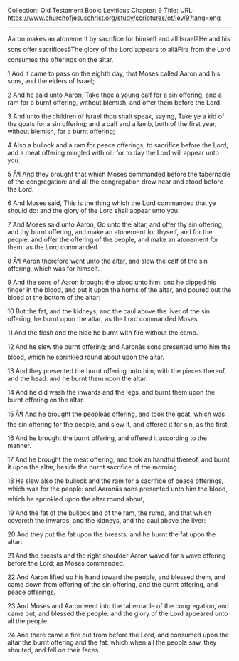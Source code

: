 Collection: Old Testament
Book: Leviticus
Chapter: 9
Title: 
URL: https://www.churchofjesuschrist.org/study/scriptures/ot/lev/9?lang=eng

---

Aaron makes an atonement by sacrifice for himself and all IsraelâHe and his sons offer sacrificesâThe glory of the Lord appears to allâFire from the Lord consumes the offerings on the altar.

1 And it came to pass on the eighth day, that Moses called Aaron and his sons, and the elders of Israel;

2 And he said unto Aaron, Take thee a young calf for a sin offering, and a ram for a burnt offering, without blemish, and offer them before the Lord.

3 And unto the children of Israel thou shalt speak, saying, Take ye a kid of the goats for a sin offering; and a calf and a lamb, both of the first year, without blemish, for a burnt offering;

4 Also a bullock and a ram for peace offerings, to sacrifice before the Lord; and a meat offering mingled with oil: for to day the Lord will appear unto you.

5 Â¶ And they brought that which Moses commanded before the tabernacle of the congregation: and all the congregation drew near and stood before the Lord.

6 And Moses said, This is the thing which the Lord commanded that ye should do: and the glory of the Lord shall appear unto you.

7 And Moses said unto Aaron, Go unto the altar, and offer thy sin offering, and thy burnt offering, and make an atonement for thyself, and for the people: and offer the offering of the people, and make an atonement for them; as the Lord commanded.

8 Â¶ Aaron therefore went unto the altar, and slew the calf of the sin offering, which was for himself.

9 And the sons of Aaron brought the blood unto him: and he dipped his finger in the blood, and put it upon the horns of the altar, and poured out the blood at the bottom of the altar:

10 But the fat, and the kidneys, and the caul above the liver of the sin offering, he burnt upon the altar; as the Lord commanded Moses.

11 And the flesh and the hide he burnt with fire without the camp.

12 And he slew the burnt offering; and Aaronâs sons presented unto him the blood, which he sprinkled round about upon the altar.

13 And they presented the burnt offering unto him, with the pieces thereof, and the head: and he burnt them upon the altar.

14 And he did wash the inwards and the legs, and burnt them upon the burnt offering on the altar.

15 Â¶ And he brought the peopleâs offering, and took the goat, which was the sin offering for the people, and slew it, and offered it for sin, as the first.

16 And he brought the burnt offering, and offered it according to the manner.

17 And he brought the meat offering, and took an handful thereof, and burnt it upon the altar, beside the burnt sacrifice of the morning.

18 He slew also the bullock and the ram for a sacrifice of peace offerings, which was for the people: and Aaronâs sons presented unto him the blood, which he sprinkled upon the altar round about,

19 And the fat of the bullock and of the ram, the rump, and that which covereth the inwards, and the kidneys, and the caul above the liver:

20 And they put the fat upon the breasts, and he burnt the fat upon the altar:

21 And the breasts and the right shoulder Aaron waved for a wave offering before the Lord; as Moses commanded.

22 And Aaron lifted up his hand toward the people, and blessed them, and came down from offering of the sin offering, and the burnt offering, and peace offerings.

23 And Moses and Aaron went into the tabernacle of the congregation, and came out, and blessed the people: and the glory of the Lord appeared unto all the people.

24 And there came a fire out from before the Lord, and consumed upon the altar the burnt offering and the fat: which when all the people saw, they shouted, and fell on their faces.
